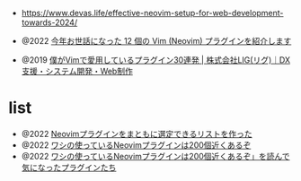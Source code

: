 - https://www.devas.life/effective-neovim-setup-for-web-development-towards-2024/

- @2022 [今年お世話になった 12 個の Vim (Neovim) プラグインを紹介します](https://zenn.dev/vim_jp/articles/2022-12-12-vim-plugin-thanks)

- @2019 [僕がVimで愛用しているプラグイン30連発 | 株式会社LIG(リグ)｜DX支援・システム開発・Web制作](https://liginc.co.jp/469142)

# list

- @2022 [Neovimプラグインをまともに選定できるリストを作った](https://zenn.dev/yutakatay/articles/neovim-pluginlist)
- @2022 [ワシの使っているNeovimプラグインは200個近くあるぞ](https://zenn.dev/yutakatay/articles/neovim-plugins-2022)
- @2022 [ワシの使っているNeovimプラグインは200個近くあるぞ」を読んで気になったプラグインたち](https://snyt45.com/CjFfFcGf4)
